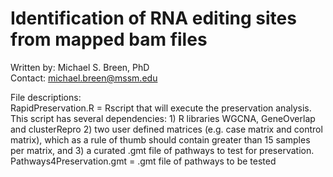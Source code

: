 # Identification of RNA editing sites from mapped bam files

Written by: Michael S. Breen, PhD <br />
Contact: michael.breen@mssm.edu <br />

File descriptions: <br />
RapidPreservation.R = Rscript that will execute the preservation analysis. This script has several dependencies: 1) R libraries WGCNA, GeneOverlap and clusterRepro 2) two user defined matrices (e.g. case matrix and control matrix), which as a rule of thumb should contain greater than 15 samples per matrix, and 3) a curated .gmt file of pathways to test for preservation.   <br />
Pathways4Preservation.gmt = .gmt file of pathways to be tested <br />

